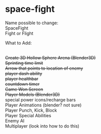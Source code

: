 # space-fight

Name possible to change:
<br/>
SpaceFight
<br/>
Fight or Flight
<br/>

What to Add:

<br/>~~Create 3D Hollow Sphere Arena (Blender3D)~~
<br/>~~Sprinting time limit~~
<br/>~~Arrow that points to location of enemy~~
<br/>~~player dash ability~~
<br/>~~player healthbar~~
<br/>~~countdown timer~~
<br/>~~Game Won Screen~~
<br/>~~Player Models (Blender3D)~~ 
<br/>special power icons/recharge bars
<br/>Player Animations (blender? not sure)
<br/>Player Punch, Kick, Block
<br/>Player Special Abilities
<br/>Enemy AI
<br/>Multiplayer (look into how to do this)
